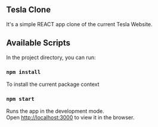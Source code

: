 ## Tesla Clone

It's a simple REACT app clone of the current Tesla Website.

## Available Scripts

In the project directory, you can run:

### `npm install`

To install the current package context

### `npm start`

Runs the app in the development mode.\
Open [http://localhost:3000](http://localhost:3000) to view it in the browser.

